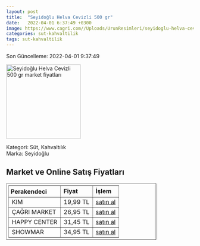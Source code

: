 ```yaml
---
layout: post
title:  "Seyidoğlu Helva Cevizli 500 gr"
date:   2022-04-01 6:37:49 +0300
image: https://www.cagri.com//Uploads/UrunResimleri/seyidoglu-helva-cevizli-500-gr-7a3a-5.jpg
categories: sut-kahvaltilik
tags: sut-kahvaltilik
---
```


Son Güncelleme: 2022-04-01 9:37:49

<img src="https://www.cagri.com//Uploads/UrunResimleri/seyidoglu-helva-cevizli-500-gr-7a3a-5.jpg" width="200" alt="Seyidoğlu Helva Cevizli 500 gr market fiyatları" />

Kategori: Süt, Kahvaltılık
<br />
Marka: Seyidoğlu

<h2>Market ve Online Satış Fiyatları</h2>

<table border="1" style="padding: 5px;width:80%;">
  <tr>
    <td style="padding: 5px;"><strong>Perakendeci</strong></td>
    <td><strong>Fiyat</strong></td>
    <td><strong>İşlem</strong></td>
  </tr>
  <tr>
              <td title="Kim">KIM</td>
              <td>19,99 TL</td>
              <td><a title="Kim" target="_blank" href="https://www.kimgeldi.com/seyidoglu-500-gr-cevizli-yaz-helvasi">satın al</a></td>
            </tr><tr>
              <td title="Çağrı Market">ÇAĞRI MARKET</td>
              <td>26,95 TL</td>
              <td><a title="Çağrı Market" target="_blank" href="https://www.cagri.com/seyidoglu-helva-cevizli-500-gr-18651">satın al</a></td>
            </tr><tr>
              <td title="Happy Center">HAPPY CENTER</td>
              <td>31,45 TL</td>
              <td><a title="Happy Center" target="_blank" href="https://www.happycenter.com.tr/Seyidoglu_500_Gr_Cevizli_Yaz_Helva_Paket">satın al</a></td>
            </tr><tr>
              <td title="Showmar">SHOWMAR</td>
              <td>34,95 TL</td>
              <td><a title="Showmar" target="_blank" href="https://www.showmar.com.tr/urun/seyidoglu-helva-500gr-cevizli">satın al</a></td>
            </tr>
</table>
